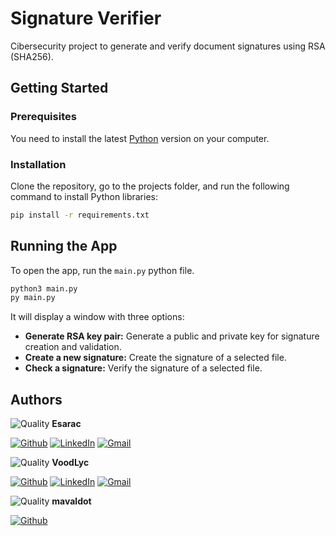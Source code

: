 # Signature Verifier 

Cibersecurity project to generate and verify document signatures using RSA (SHA256).

## Getting Started 

### Prerequisites

You need to install the latest [Python](https://www.python.org/downloads/) version on your computer.

### Installation

Clone the repository, go to the projects folder, and run the following command to install Python libraries:
```sh
pip install -r requirements.txt
```

## Running the App

To open the app, run the `main.py` python file.

```sh
python3 main.py
py main.py
```

It will display a window with three options:
- **Generate RSA key pair:** Generate a public and private key for signature creation and validation.
- **Create a new signature:** Create the signature of a selected file.
- **Check a signature:** Verify the signature of a selected file.

## Authors 

![Quality](https://images.weserv.nl/?url=avatars.githubusercontent.com/u/48232743?v=4&h=50&w=50&fit=cover&mask=circle&maxage=7d) **Esarac**

[![Github](https://img.shields.io/badge/GitHub-100000?style=for-the-badge&logo=github&logoColor=white)](https://github.com/Esarac)
[![LinkedIn](https://img.shields.io/badge/LinkedIn-0077B5?style=for-the-badge&logo=linkedin&logoColor=white)](https://www.linkedin.com/in/estebanarizaacosta/)
[![Gmail](https://img.shields.io/badge/Gmail-D14836?style=for-the-badge&logo=gmail&logoColor=white)](mailto:acosta57esteban@gmail.com)

![Quality](https://images.weserv.nl/?url=avatars.githubusercontent.com/u/48293069?v=4&h=50&w=50&fit=cover&mask=circle&maxage=7d) **VoodLyc**

[![Github](https://img.shields.io/badge/GitHub-100000?style=for-the-badge&logo=github&logoColor=white)](https://github.com/VoodLyc)
[![LinkedIn](https://img.shields.io/badge/LinkedIn-0077B5?style=for-the-badge&logo=linkedin&logoColor=white)](https://www.linkedin.com/in/johan-giraldo-rubio/)
[![Gmail](https://img.shields.io/badge/Gmail-D14836?style=for-the-badge&logo=gmail&logoColor=white)](mailto:j.sebasgr036@gmail.com)

![Quality](https://images.weserv.nl/?url=avatars.githubusercontent.com/u/48870467?v=4&h=50&w=50&fit=cover&mask=circle&maxage=7d) **mavaldot**

[![Github](https://img.shields.io/badge/GitHub-100000?style=for-the-badge&logo=github&logoColor=white)](https://github.com/mavaldot)

